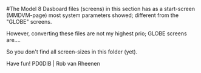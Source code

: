 #The Model 8 Dasboard files (screens) in this section has as a start-screen (MMDVM-page) most system parameters showed; 
different from the "GLOBE" screens.

However, converting these files are not my highest prio; GLOBE screens are....

So you don't find all screen-sizes in this folder (yet).

Have fun! PD0DIB | Rob van Rheenen


